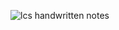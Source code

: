 ![lcs handwritten notes](https://github.com/user-attachments/assets/8af432c4-443d-4765-876a-4de5c2583771)
